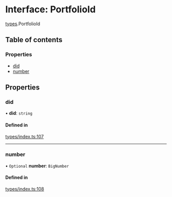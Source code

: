 # Interface: PortfolioId

[types](../wiki/types).PortfolioId

## Table of contents

### Properties

- [did](../wiki/types.PortfolioId#did)
- [number](../wiki/types.PortfolioId#number)

## Properties

### did

• **did**: `string`

#### Defined in

[types/index.ts:107](https://github.com/PolymeshAssociation/polymesh-sdk/blob/2d3ac2ae/src/types/index.ts#L107)

___

### number

• `Optional` **number**: `BigNumber`

#### Defined in

[types/index.ts:108](https://github.com/PolymeshAssociation/polymesh-sdk/blob/2d3ac2ae/src/types/index.ts#L108)
